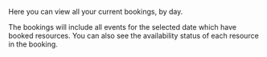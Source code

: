 Here you can view all your current bookings, by day.

The bookings will include all events for the selected date which have booked resources. You can also see the availability status of each resource in the booking.